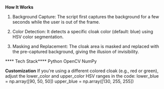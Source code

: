 **How It Works**
1. Background Capture: The script first captures the background for a few seconds while the user is out of the frame.

2. Color Detection: It detects a specific cloak color (default: blue) using HSV color segmentation.

3. Masking and Replacement: The cloak area is masked and replaced with the pre-captured background, giving the illusion of invisibility.

**** Tech Stack****
Python
OpenCV
NumPy

****Customization****
If you're using a different colored cloak (e.g., red or green), adjust the lower_color and upper_color HSV ranges in the code:
lower_blue = np.array([90, 50, 50])
upper_blue = np.array([130, 255, 255])

